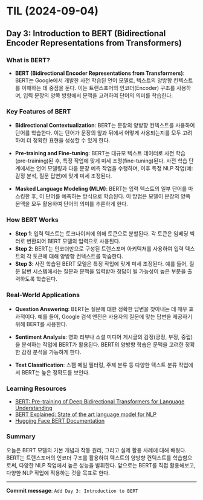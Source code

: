 # TIL (2024-09-04)

## Day 3: Introduction to BERT (Bidirectional Encoder Representations from Transformers)

### What is BERT?
- **BERT (Bidirectional Encoder Representations from Transformers)**: BERT는 Google에서 개발한 사전 학습된 언어 모델로, 텍스트의 양방향 컨텍스트를 이해하는 데 중점을 둔다. 이는 트랜스포머의 인코더(Encoder) 구조를 사용하며, 입력 문장의 양쪽 방향에서 문맥을 고려하여 단어의 의미를 학습한다.

### Key Features of BERT
- **Bidirectional Contextualization**: BERT는 문장의 양방향 컨텍스트를 사용하여 단어를 학습한다. 이는 단어가 문장의 앞과 뒤에서 어떻게 사용되는지를 모두 고려하여 더 정확한 표현을 생성할 수 있게 한다.
  
- **Pre-training and Fine-tuning**: BERT는 대규모 텍스트 데이터로 사전 학습(pre-training)된 후, 특정 작업에 맞게 미세 조정(fine-tuning)된다. 사전 학습 단계에서는 언어 모델링과 다음 문장 예측 작업을 수행하며, 이후 특정 NLP 작업(예: 감정 분석, 질문 답변)에 맞게 미세 조정된다.

- **Masked Language Modeling (MLM)**: BERT는 입력 텍스트의 일부 단어를 마스킹한 후, 이 단어를 예측하는 방식으로 학습된다. 이 방법은 모델이 문장의 양쪽 문맥을 모두 활용하여 단어의 의미를 추론하게 한다.

### How BERT Works
- **Step 1**: 입력 텍스트는 토크나이저에 의해 토큰으로 분할된다. 각 토큰은 임베딩 벡터로 변환되어 BERT 모델의 입력으로 사용된다.
- **Step 2**: BERT는 인코더만으로 구성된 트랜스포머 아키텍처를 사용하여 입력 텍스트의 각 토큰에 대해 양방향 컨텍스트를 학습한다.
- **Step 3**: 사전 학습된 BERT 모델은 특정 작업에 맞게 미세 조정된다. 예를 들어, 질문 답변 시스템에서는 질문과 문맥을 입력받아 정답이 될 가능성이 높은 부분을 출력하도록 학습된다.

### Real-World Applications
- **Question Answering**: BERT는 질문에 대한 정확한 답변을 찾아내는 데 매우 효과적이다. 예를 들어, Google 검색 엔진은 사용자의 질문에 맞는 답변을 제공하기 위해 BERT를 사용한다.
  
- **Sentiment Analysis**: 영화 리뷰나 소셜 미디어 게시글의 감정(긍정, 부정, 중립)을 분석하는 작업에 BERT가 활용된다. BERT의 양방향 학습은 문맥을 고려한 정확한 감정 분석을 가능하게 한다.

- **Text Classification**: 스팸 메일 필터링, 주제 분류 등 다양한 텍스트 분류 작업에서 BERT는 높은 정확도를 보인다.

### Learning Resources
- [BERT: Pre-training of Deep Bidirectional Transformers for Language Understanding](https://arxiv.org/abs/1810.04805)
- [BERT Explained: State of the art language model for NLP](https://towardsdatascience.com/bert-explained-state-of-the-art-language-model-for-nlp-f8b21a9b6270)
- [Hugging Face BERT Documentation](https://huggingface.co/transformers/model_doc/bert.html)

### Summary
오늘은 BERT 모델의 기본 개념과 작동 원리, 그리고 실제 활용 사례에 대해 배웠다. BERT는 트랜스포머의 인코더 구조를 활용하여 텍스트의 양방향 컨텍스트를 학습함으로써, 다양한 NLP 작업에서 높은 성능을 발휘한다. 앞으로는 BERT를 직접 활용해보고, 다양한 NLP 작업에 적용하는 것을 목표로 한다.

---

**Commit message**: `Add Day 3: Introduction to BERT`

